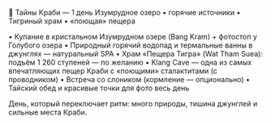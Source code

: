🌿 Тайны Краби — 1 день
Изумрудное озеро • горячие источники • Тигриный храм • «поющая» пещера

• Купание в кристальном Изумрудном озере (Bang Kram) + фотостоп у Голубого озера
• Природный горячий водопад и термальные ванны в джунглях — натуральный SPA
• Храм «Пещера Тигра» (Wat Tham Suea): подъём 1 260 ступеней — по желанию
• Klang Cave — одна из самых впечатляющих пещер Краби с «поющими» сталактитами (с проводником)
• Встреча со слоником (кормление — опционально)
• Тайский обед и красивые точки для фото весь день

День, который переключает ритм: много природы, тишина джунглей и сильные места Краби.
